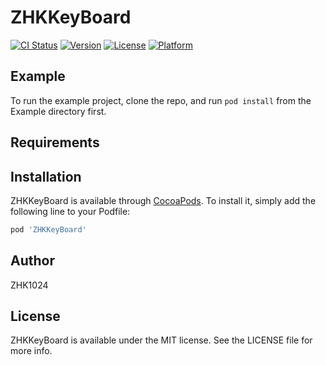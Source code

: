 # ZHKKeyBoard

[![CI Status](https://img.shields.io/travis/389914070@qq.com/ZHKKeyBoard.svg?style=flat)](https://travis-ci.org/ZHK1023/ZHKKeyBoard)
[![Version](https://img.shields.io/cocoapods/v/ZHKKeyBoard.svg?style=flat)](https://cocoapods.org/pods/ZHKKeyBoard)
[![License](https://img.shields.io/cocoapods/l/ZHKKeyBoard.svg?style=flat)](https://cocoapods.org/pods/ZHKKeyBoard)
[![Platform](https://img.shields.io/cocoapods/p/ZHKKeyBoard.svg?style=flat)](https://cocoapods.org/pods/ZHKKeyBoard)

## Example

To run the example project, clone the repo, and run `pod install` from the Example directory first.

## Requirements

## Installation

ZHKKeyBoard is available through [CocoaPods](https://cocoapods.org). To install
it, simply add the following line to your Podfile:

```ruby
pod 'ZHKKeyBoard'
```

## Author

ZHK1024

## License

ZHKKeyBoard is available under the MIT license. See the LICENSE file for more info.
